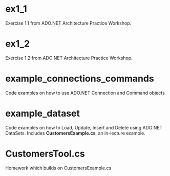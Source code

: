 # ex1_1
Exercise 1.1 from ADO.NET Architecture Practice Workshop.

# ex1_2
Exercise 1.2 from ADO.NET Architecture Practice Workshop.

# example_connections_commands
Code examples on how to use ADO.NET Connection and Command objects

# example_dataset
Code examples on how to Load, Update, Insert and Delete using ADO.NET DataSets. Includes **CustomersExample.cs**, an in-lecture example.

# CustomersTool.cs
Homework which builds on CustomersExample.cs